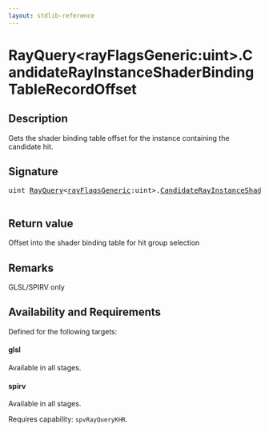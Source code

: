 ```yaml
---
layout: stdlib-reference
---
```


# RayQuery\<rayFlagsGeneric:uint\>\.CandidateRayInstanceShaderBindingTableRecordOffset

## Description

Gets the shader binding table offset for the instance containing the candidate hit.



## Signature 

<pre>
<span class="code_keyword">uint</span> <a href="../types/rayquery-03/index" class="code_type">RayQuery</a>&lt;<a href="../types/rayquery-03/index#decl-rayFlagsGeneric" class="code_var">rayFlagsGeneric</a>:<span class="code_keyword">uint</span>&gt;.<a href="candidaterayinstanceshaderbindingtablerecordoffset-09ckqx1218">CandidateRayInstanceShaderBindingTableRecordOffset</a>();

</pre>

## Return value
Offset into the shader binding table for hit group selection

## Remarks
GLSL/SPIRV only


## Availability and Requirements

Defined for the following targets:

#### glsl
Available in all stages.

#### spirv
Available in all stages.

Requires capability: `spvRayQueryKHR`.


